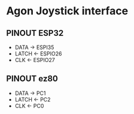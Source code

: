 # Agon Joystick interface
## PINOUT ESP32
- DATA -> ESPI35
- LATCH <- ESPIO26
- CLK <- ESPIO27

## PINOUT ez80
- DATA -> PC1 
- LATCH <- PC2
- CLK <- PC0
